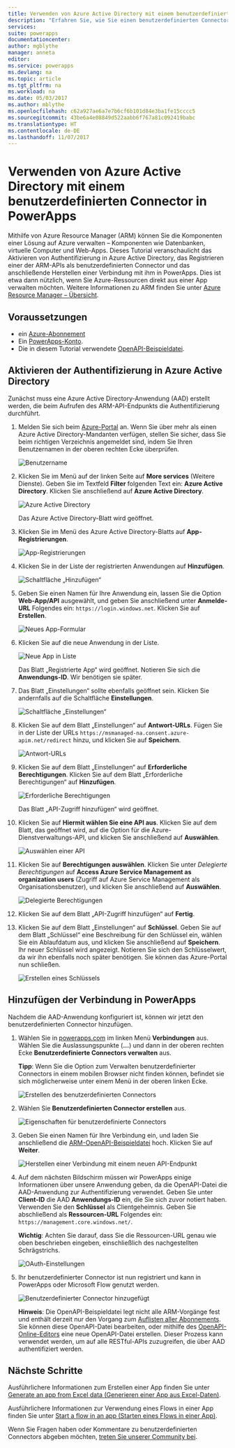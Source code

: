 ```yaml
---
title: Verwenden von Azure Active Directory mit einem benutzerdefinierten Connector | Microsoft-Dokumentation
description: "Erfahren Sie, wie Sie einen benutzerdefinierten Connector für Azure Resource Manager mit Azure Active Directory-Authentifizierung erstellen."
services: 
suite: powerapps
documentationcenter: 
author: mgblythe
manager: anneta
editor: 
ms.service: powerapps
ms.devlang: na
ms.topic: article
ms.tgt_pltfrm: na
ms.workload: na
ms.date: 05/03/2017
ms.author: mblythe
ms.openlocfilehash: c62a927ae6a7e7b6cf6b101d84e3ba1fe15cccc5
ms.sourcegitcommit: 43be6a4e08849d522aabb6f767a81c092419babc
ms.translationtype: HT
ms.contentlocale: de-DE
ms.lasthandoff: 11/07/2017
---
```

# <a name="use-azure-active-directory-with-a-custom-connector-in-powerapps"></a>Verwenden von Azure Active Directory mit einem benutzerdefinierten Connector in PowerApps
Mithilfe von Azure Resource Manager (ARM) können Sie die Komponenten einer Lösung auf Azure verwalten – Komponenten wie Datenbanken, virtuelle Computer und Web-Apps. Dieses Tutorial veranschaulicht das Aktivieren von Authentifizierung in Azure Active Directory, das Registrieren einer der ARM-APIs als benutzerdefinierten Connector und das anschließende Herstellen einer Verbindung mit ihm in PowerApps. Dies ist etwa dann nützlich, wenn Sie Azure-Ressourcen direkt aus einer App verwalten möchten. Weitere Informationen zu ARM finden Sie unter [Azure Resource Manager – Übersicht](https://docs.microsoft.com/azure/azure-resource-manager/resource-group-overview).

## <a name="prerequisites"></a>Voraussetzungen
* ein [Azure-Abonnement](https://azure.microsoft.com/free/)
* Ein [PowerApps-Konto](https://powerapps.microsoft.com).
* Die in diesem Tutorial verwendete [OpenAPI-Beispieldatei](http://pwrappssamples.blob.core.windows.net/samples/AzureResourceManager.json).

## <a name="enable-authentication-in-azure-active-directory"></a>Aktivieren der Authentifizierung in Azure Active Directory
Zunächst muss eine Azure Active Directory-Anwendung (AAD) erstellt werden, die beim Aufrufen des ARM-API-Endpunkts die Authentifizierung durchführt.

1. Melden Sie sich beim [Azure-Portal](https://portal.azure.com) an.  Wenn Sie über mehr als einen Azure Active Directory-Mandanten verfügen, stellen Sie sicher, dass Sie beim richtigen Verzeichnis angemeldet sind, indem Sie Ihren Benutzernamen in der oberen rechten Ecke überprüfen.
   
    ![Benutzername](./media/customapi-azure-resource-manager-tutorial/current-user.png)
2. Klicken Sie im Menü auf der linken Seite auf **More services** (Weitere Dienste).  Geben Sie im Textfeld **Filter** folgenden Text ein: **Azure Active Directory**. Klicken Sie anschließend auf **Azure Active Directory**.
   
    ![Azure Active Directory](./media/customapi-azure-resource-manager-tutorial/azureaad.png)
   
    Das Azure Active Directory-Blatt wird geöffnet.   
3. Klicken Sie im Menü des Azure Active Directory-Blatts auf **App-Registrierungen**.
   
    ![App-Registrierungen](./media/customapi-azure-resource-manager-tutorial/azureapplication.png)
4. Klicken Sie in der Liste der registrierten Anwendungen auf **Hinzufügen**.
   
    ![Schaltfläche „Hinzufügen“](./media/customapi-azure-resource-manager-tutorial/add-app-btn.png)   
5. Geben Sie einen Namen für Ihre Anwendung ein, lassen Sie die Option **Web-App/API** ausgewählt, und geben Sie anschließend unter **Anmelde-URL** Folgendes ein: `https://login.windows.net`.  Klicken Sie auf **Erstellen**.  
   
    ![Neues App-Formular](./media/customapi-azure-resource-manager-tutorial/newapplication.png)
6. Klicken Sie auf die neue Anwendung in der Liste.
   
    ![Neue App in Liste](./media/customapi-azure-resource-manager-tutorial/newapplication2.png)
   
    Das Blatt „Registrierte App“ wird geöffnet.  Notieren Sie sich die **Anwendungs-ID**.  Wir benötigen sie später.
7. Das Blatt „Einstellungen“ sollte ebenfalls geöffnet sein.  Klicken Sie andernfalls auf die Schaltfläche **Einstellungen**.
   
    ![Schaltfläche „Einstellungen“](./media/customapi-azure-resource-manager-tutorial/settings-btn.png)
8. Klicken Sie auf dem Blatt „Einstellungen“ auf **Antwort-URLs**. Fügen Sie in der Liste der URLs `https://msmanaged-na.consent.azure-apim.net/redirect` hinzu, und klicken Sie auf **Speichern**.
   
    ![Antwort-URLs](./media/customapi-azure-resource-manager-tutorial/reply-urls.png)
9. Klicken Sie auf dem Blatt „Einstellungen“ auf **Erforderliche Berechtigungen**.  Klicken Sie auf dem Blatt „Erforderliche Berechtigungen“ auf **Hinzufügen**.
   
    ![Erforderliche Berechtigungen](./media/customapi-azure-resource-manager-tutorial/permissions.png)
   
    Das Blatt „API-Zugriff hinzufügen“ wird geöffnet.
10. Klicken Sie auf **Hiermit wählen Sie eine API aus**. Klicken Sie auf dem Blatt, das geöffnet wird, auf die Option für die Azure-Dienstverwaltungs-API, und klicken Sie anschließend auf **Auswählen**.
    
    ![Auswählen einer API](./media/customapi-azure-resource-manager-tutorial/permissions2.png)
11. Klicken Sie auf **Berechtigungen auswählen**.  Klicken Sie unter *Delegierte Berechtigungen* auf **Access Azure Service Management as organization users** (Zugriff auf Azure Service Management als Organisationsbenutzer), und klicken Sie anschließend auf **Auswählen**.
    
    ![Delegierte Berechtigungen](./media/customapi-azure-resource-manager-tutorial/permissions3.png)
12. Klicken Sie auf dem Blatt „API-Zugriff hinzufügen“ auf **Fertig**.
13. Klicken Sie auf dem Blatt „Einstellungen“ auf **Schlüssel**.  Geben Sie auf dem Blatt „Schlüssel“ eine Beschreibung für den Schlüssel ein, wählen Sie ein Ablaufdatum aus, und klicken Sie anschließend auf **Speichern**.  Ihr neuer Schlüssel wird angezeigt.  Notieren Sie sich den Schlüsselwert, da wir ihn ebenfalls noch später benötigen.  Sie können das Azure-Portal nun schließen.
    
    ![Erstellen eines Schlüssels](./media/customapi-azure-resource-manager-tutorial/configurekeys.png)

## <a name="add-the-connection-in-powerapps"></a>Hinzufügen der Verbindung in PowerApps
Nachdem die AAD-Anwendung konfiguriert ist, können wir jetzt den benutzerdefinierten Connector hinzufügen.

1. Wählen Sie in [powerapps.com](https://web.powerapps.com) im linken Menü **Verbindungen** aus. Wählen Sie die Auslassungspunkte (**...**) und dann in der oberen rechten Ecke **Benutzerdefinierte Connectors verwalten** aus.
   
     **Tipp**: Wenn Sie die Option zum Verwalten benutzerdefinierter Connectors in einem mobilen Browser nicht finden können, befindet sie sich möglicherweise unter einem Menü in der oberen linken Ecke.
   
    ![Erstellen des benutzerdefinierten Connectors](./media/customapi-azure-resource-manager-tutorial/managecustomapi.png)  
2. Wählen Sie **Benutzerdefinierten Connector erstellen** aus.
   
    ![Eigenschaften für benutzerdefinierte Connectors](./media/customapi-azure-resource-manager-tutorial/newcustomapi.png)
3. Geben Sie einen Namen für Ihre Verbindung ein, und laden Sie anschließend die [ARM-OpenAPI-Beispieldatei](http://pwrappssamples.blob.core.windows.net/samples/AzureResourceManager.json) hoch.  Klicken Sie auf **Weiter**.  
   
    ![Herstellen einer Verbindung mit einem neuen API-Endpunkt](./media/customapi-azure-resource-manager-tutorial/createcustom.png)
4. Auf dem nächsten Bildschirm müssen wir PowerApps einige Informationen über unsere Anwendung geben, da die OpenAPI-Datei die AAD-Anwendung zur Authentifizierung verwendet.  Geben Sie unter **Client-ID** die AAD **Anwendungs-ID** ein, die Sie sich zuvor notiert haben.  Verwenden Sie den **Schlüssel** als Clientgeheimnis.  Geben Sie abschließend als **Ressourcen-URL** Folgendes ein: `https://management.core.windows.net/`.
   
    **Wichtig**: Achten Sie darauf, dass Sie die Ressourcen-URL genau wie oben beschrieben eingeben, einschließlich des nachgestellten Schrägstrichs.
   
    ![OAuth-Einstellungen](./media/customapi-azure-resource-manager-tutorial/oauthsettings.png)
5. Ihr benutzerdefinierter Connector ist nun registriert und kann in PowerApps oder Microsoft Flow genutzt werden.
   
    ![Benutzerdefinierter Connector hinzugefügt](./media/customapi-azure-resource-manager-tutorial/createdcustomapi.png)
   
    **Hinweis**: Die OpenAPI-Beispieldatei legt nicht alle ARM-Vorgänge fest und enthält derzeit nur den Vorgang zum [Auflisten aller Abonnements](https://msdn.microsoft.com/library/azure/dn790531.aspx).  Sie können diese OpenAPI-Datei bearbeiten, oder mithilfe des [OpenAPI-Online-Editors](http://editor.swagger.io/) eine neue OpenAPI-Datei erstellen. Dieser Prozess kann verwendet werden, um auf alle RESTful-APIs zuzugreifen, die über AAD authentifiziert werden.

## <a name="next-steps"></a>Nächste Schritte
Ausführlichere Informationen zum Erstellen einer App finden Sie unter [Generate an app from Excel data (Generieren einer App aus Excel-Daten)](get-started-create-from-data.md).

Ausführlichere Informationen zur Verwendung eines Flows in einer App finden Sie unter [Start a flow in an app (Starten eines Flows in einer App)](using-logic-flows.md).

Wenn Sie Fragen haben oder Kommentare zu benutzerdefinierten Connectors abgeben möchten, [treten Sie unserer Community bei](https://aka.ms/powerapps-community).

